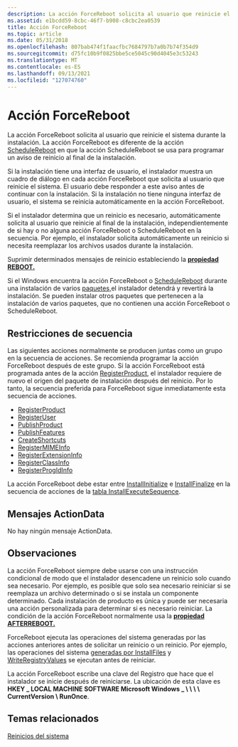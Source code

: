 ```yaml
---
description: La acción ForceReboot solicita al usuario que reinicie el sistema durante la instalación.
ms.assetid: e1bcdd59-8cbc-46f7-b908-c8cbc2ea0539
title: Acción ForceReboot
ms.topic: article
ms.date: 05/31/2018
ms.openlocfilehash: 807bab474f1faacfbc7684797b7a0b7b74f354d9
ms.sourcegitcommit: d75fc10b9f0825bbe5ce5045c90d4045e3c53243
ms.translationtype: MT
ms.contentlocale: es-ES
ms.lasthandoff: 09/13/2021
ms.locfileid: "127074760"
---
```

# <a name="forcereboot-action"></a>Acción ForceReboot

La acción ForceReboot solicita al usuario que reinicie el sistema durante la instalación. La acción ForceReboot es diferente de la acción [ScheduleReboot](schedulereboot-action.md) en que la acción ScheduleReboot se usa para programar un aviso de reinicio al final de la instalación.

Si la instalación tiene una interfaz de usuario, el instalador muestra un cuadro de diálogo en cada acción ForceReboot que solicita al usuario que reinicie el sistema. El usuario debe responder a este aviso antes de continuar con la instalación. Si la instalación no tiene ninguna interfaz de usuario, el sistema se reinicia automáticamente en la acción ForceReboot.

Si el instalador determina que un reinicio es necesario, automáticamente solicita al usuario que reinicie al final de la instalación, independientemente de si hay o no alguna acción ForceReboot o ScheduleReboot en la secuencia. Por ejemplo, el instalador solicita automáticamente un reinicio si necesita reemplazar los archivos usados durante la instalación.

Suprimir determinados mensajes de reinicio estableciendo la [**propiedad REBOOT.**](reboot.md)

Si el Windows encuentra la acción ForceReboot o [ScheduleReboot](schedulereboot-action.md) durante una instalación de varios [paquetes,](multiple-package-installations.md)el instalador detendrá y revertirá la instalación. Se pueden instalar otros paquetes que pertenecen a la instalación de varios paquetes, que no contienen una acción ForceReboot o ScheduleReboot.

## <a name="sequence-restrictions"></a>Restricciones de secuencia

Las siguientes acciones normalmente se producen juntas como un grupo en la secuencia de acciones. Se recomienda programar la acción ForceReboot después de este grupo. Si la acción ForceReboot está programada antes de la acción [RegisterProduct](registerproduct-action.md), el instalador requiere de nuevo el origen del paquete de instalación después del reinicio. Por lo tanto, la secuencia preferida para ForceReboot sigue inmediatamente esta secuencia de acciones.

-   [RegisterProduct](registerproduct-action.md)
-   [RegisterUser](registeruser-action.md)
-   [PublishProduct](publishproduct-action.md)
-   [PublishFeatures](publishfeatures-action.md)
-   [CreateShortcuts](createshortcuts-action.md)
-   [RegisterMIMEInfo](registermimeinfo-action.md)
-   [RegisterExtensionInfo](registerextensioninfo-action.md)
-   [RegisterClassInfo](registerclassinfo-action.md)
-   [RegisterProgIdInfo](registerprogidinfo-action.md)

La acción ForceReboot debe estar entre [InstallInitialize](installinitialize-action.md) e [InstallFinalize](installfinalize-action.md) en la secuencia de acciones de la [tabla InstallExecuteSequence](installexecutesequence-table.md).

## <a name="actiondata-messages"></a>Mensajes ActionData

No hay ningún mensaje ActionData.

## <a name="remarks"></a>Observaciones

La acción ForceReboot siempre debe usarse con una instrucción condicional de modo que el instalador desencadene un reinicio solo cuando sea necesario. Por ejemplo, es posible que solo sea necesario reiniciar si se reemplaza un archivo determinado o si se instala un componente determinado. Cada instalación de producto es única y puede ser necesaria una acción personalizada para determinar si es necesario reiniciar. La condición de la acción ForceReboot normalmente usa la [**propiedad AFTERREBOOT.**](afterreboot.md)

ForceReboot ejecuta las operaciones del sistema generadas por las acciones anteriores antes de solicitar un reinicio o un reinicio. Por ejemplo, las operaciones del sistema [generadas por InstallFiles](installfiles-action.md) y [WriteRegistryValues](writeregistryvalues-action.md) se ejecutan antes de reiniciar.

La acción ForceReboot escribe una clave del Registro que hace que el instalador se inicie después de reiniciarse. La ubicación de esta clave es **HKEY \_ LOCAL MACHINE SOFTWARE Microsoft Windows \_ \\ \\ \\ \\ CurrentVersion \\ RunOnce**.

## <a name="related-topics"></a>Temas relacionados

<dl> <dt>

[Reinicios del sistema](system-reboots.md)
</dt> </dl>

 

 



